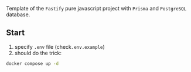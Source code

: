Template of the `Fastify` pure javascript project with `Prisma` and `PostgreSQL` database.

## Start

1. specify `.env` file (check`.env.example`)
2. should do the trick:

```bash
docker compose up -d
```
